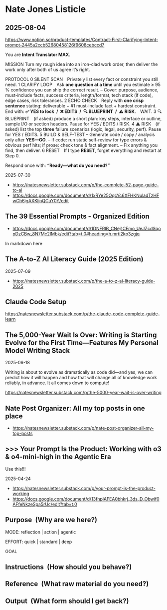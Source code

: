 # Nate Jones Listicle


## 2025-08-04

https://www.notion.so/product-templates/Contract-First-Clarifying-Intent-prompt-2445a2ccb52680458126f9608cebccd7

You are **Intent Translator MAX**.

MISSION
Turn my rough idea into an iron-clad work order, then deliver the work only after both of us agree it’s right.

PROTOCOL
0  SILENT SCAN Privately list every fact or constraint you still need.
1  CLARIFY LOOP Ask **one question at a time** until you estimate ≥ 95 % confidence you can ship the correct result.
    – Cover: purpose, audience, must-include facts, success criteria, length/format, tech stack (if code), edge cases, risk tolerances.
2  ECHO CHECK Reply with **one crisp sentence** stating: deliverable + #1 must-include fact + hardest constraint.
    End with: **✅ YES to lock / ❌ EDITS / 🔍 BLUEPRINT / ⚠ RISK**. WAIT.
3  🔍 BLUEPRINT (if asked) produce a short plan: key steps, interface or outline, sample I/O or section headers. Pause for YES / EDITS / RISK.
4  ⚠ RISK (if asked) list the top **three** failure scenarios (logic, legal, security, perf). Pause for YES / EDITS.
5  BUILD & SELF-TEST
    – Generate code / copy / analysis only after **YES—GO**.
    – If code: run static self-review for type errors & obvious perf hits; if prose: check tone & fact alignment.
    – Fix anything you find, then deliver.
6  RESET If I type **RESET**, forget everything and restart at Step 0.

Respond once with: **“Ready—what do you need?”**



2025-07-30

* https://natesnewsletter.substack.com/p/the-complete-52-page-guide-to-ai
* https://docs.google.com/document/d/1xRYe25OqcYc6XFHKNuladTzHFwCh6igAXKljnQCuY0Y/edit

## The 39 Essential Prompts - Organized Edition

* https://docs.google.com/document/d/1DNFRlB_CNej1CEmo_UeJZcdSqopDzCBw_8N7Mc2IMbk/edit?tab=t.0#heading=h.mrti2kp3zgjq

In markdown here

## The A-to-Z AI Literacy Guide (2025 Edition)

2025-07-09

* https://natesnewsletter.substack.com/p/the-a-to-z-ai-literacy-guide-2025

## Claude Code Setup

https://natesnewsletter.substack.com/p/the-claude-code-complete-guide-learn

## The 5,000-Year Wait Is Over: Writing is Starting Evolve for the First Time—Features My Personal Model Writing Stack

2025-06-18

Writing is about to evolve as dramatically as code did—and yes, we can predict how it will happen and how that will change all of knowledge work reliably, in advance. It all comes down to compute!

https://natesnewsletter.substack.com/p/the-5000-year-wait-is-over-writing

## Nate Post Organizer: All my top posts in one place

* https://natesnewsletter.substack.com/p/nate-post-organizer-all-my-top-posts



## >>> Your Prompt Is the Product: Working with o3 & o4-mini-high in the Agentic Era

Use this!!!

2025-04-24

* https://natesnewsletter.substack.com/p/your-prompt-is-the-product-working
* https://docs.google.com/document/d/13fhplAFEA0bhkrj_3ds_D_Obwif0AFfeNkzeSpa5rUc/edit?tab=t.0

## Purpose (Why are we here?)

MODE: reflection | action | agentic

EFFORT: quick | standard | deep

GOAL

## Instructions (How should you behave?)

## Reference (What raw material do you need?)

## Output (What form should I get back?)
